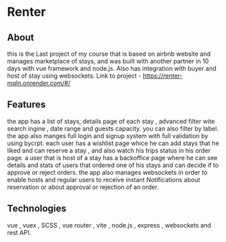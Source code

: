 # Renter
## About
this is the Last project of my course that is based on airbnb website and manages
marketplace of stays, and was built with another partner in 10 days with vue
framework and node.js. Also has integration with buyer and host of stay using
websockets.
Link to project - https://renter-mqln.onrender.com/#/

## Features
the app has a list of stays, details page of each stay , advanced filter wite search ingine , date range and guests capacity. you can also filter by label.
the app also manges full login and signup system with full validation by using bycrpt. 
each user has a wishlist page whice he can add stays that he liked and can reserve a stay , and also watch his trips status in his order page.
a user that is host of a stay has a backoffice page where he can see details and stats of users that ordered one of his stays and can decide if to approve or reject orders.
the app also manages websockets in order to enable hosts and regular users to receive instant Notifications about reservation or about approval or rejection of an order.

## Technologies
vue , vuex , SCSS , vue router , vite , node.js , express , websockets and rest API.
